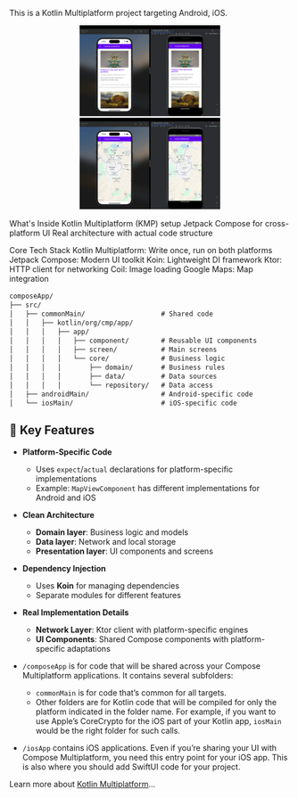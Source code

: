 This is a Kotlin Multiplatform project targeting Android, iOS.


<p align="center">
  <img src="https://github.com/mahdizareeii/ComposeMultiplatform/blob/main/screenshot/screen_shot_listing_screen.png" width="50%" title="Listing Screen" />
  <img src="https://github.com/mahdizareeii/ComposeMultiplatform/blob/main/screenshot/screen_shot_map_screen.png" width="50%" title="Map Screen" />
</p>

What's Inside
Kotlin Multiplatform (KMP) setup
Jetpack Compose for cross-platform UI
Real architecture with actual code structure

Core Tech Stack
Kotlin Multiplatform: Write once, run on both platforms
Jetpack Compose: Modern UI toolkit
Koin: Lightweight DI framework
Ktor: HTTP client for networking
Coil: Image loading
Google Maps: Map integration

```
composeApp/
├── src/
│   ├── commonMain/                   # Shared code
│   │   ├── kotlin/org/cmp/app/
│   │   │   ├── app/
│   │   │   │   ├── component/        # Reusable UI components
│   │   │   │   ├── screen/           # Main screens
│   │   │   │   └── core/             # Business logic
│   │   │   │       ├── domain/       # Business rules
│   │   │   │       ├── data/         # Data sources
│   │   │   │       └── repository/   # Data access
│   ├── androidMain/                  # Android-specific code
│   └── iosMain/                      # iOS-specific code
```

## 🔑 Key Features

- **Platform-Specific Code**
  - Uses `expect`/`actual` declarations for platform-specific implementations
  - Example: `MapViewComponent` has different implementations for Android and iOS

- **Clean Architecture**
  - **Domain layer**: Business logic and models
  - **Data layer**: Network and local storage
  - **Presentation layer**: UI components and screens

- **Dependency Injection**
  - Uses **Koin** for managing dependencies
  - Separate modules for different features

- **Real Implementation Details**
  - **Network Layer**: Ktor client with platform-specific engines
  - **UI Components**: Shared Compose components with platform-specific adaptations





* `/composeApp` is for code that will be shared across your Compose Multiplatform applications.
  It contains several subfolders:
  - `commonMain` is for code that’s common for all targets.
  - Other folders are for Kotlin code that will be compiled for only the platform indicated in the folder name.
    For example, if you want to use Apple’s CoreCrypto for the iOS part of your Kotlin app,
    `iosMain` would be the right folder for such calls.

* `/iosApp` contains iOS applications. Even if you’re sharing your UI with Compose Multiplatform, 
  you need this entry point for your iOS app. This is also where you should add SwiftUI code for your project.

Learn more about [Kotlin Multiplatform](https://www.jetbrains.com/help/kotlin-multiplatform-dev/get-started.html)…
